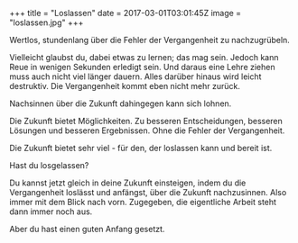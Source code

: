+++
title = "Loslassen"
date = 2017-03-01T03:01:45Z
image = "loslassen.jpg"
+++

Wertlos, stundenlang über die Fehler der Vergangenheit zu nachzugrübeln.

Vielleicht glaubst du, dabei etwas zu lernen; das mag sein. Jedoch kann Reue in wenigen Sekunden erledigt sein. Und daraus eine Lehre ziehen muss auch nicht viel länger dauern. Alles darüber hinaus wird leicht destruktiv. Die Vergangenheit kommt eben nicht mehr zurück.

Nachsinnen über die Zukunft dahingegen kann sich lohnen.

Die Zukunft bietet Möglichkeiten. Zu besseren Entscheidungen, besseren Lösungen und besseren Ergebnissen. Ohne die Fehler der Vergangenheit. 

Die Zukunft bietet sehr viel - für den, der loslassen kann und bereit ist.

Hast du losgelassen?

Du kannst jetzt gleich in deine Zukunft einsteigen, indem du die Vergangenheit loslässt und anfängst, über die Zukunft nachzusinnen. Also immer mit dem Blick nach vorn. Zugegeben, die eigentliche Arbeit steht dann immer noch aus.

Aber du hast einen guten Anfang gesetzt.